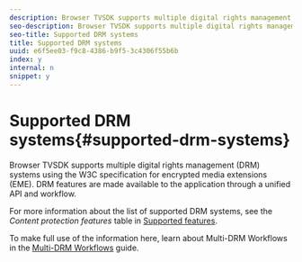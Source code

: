 ```yaml
---
description: Browser TVSDK supports multiple digital rights management (DRM) systems using the W3C specification for encrypted media extensions (EME). DRM features are made available to the application through a unified API and workflow.
seo-description: Browser TVSDK supports multiple digital rights management (DRM) systems using the W3C specification for encrypted media extensions (EME). DRM features are made available to the application through a unified API and workflow.
seo-title: Supported DRM systems
title: Supported DRM systems
uuid: e6f5ee03-f9c8-4386-b9f5-3c4306f55b6b
index: y
internal: n
snippet: y
---
```


# Supported DRM systems{#supported-drm-systems}

Browser TVSDK supports multiple digital rights management (DRM) systems using the W3C specification for encrypted media extensions (EME). DRM features are made available to the application through a unified API and workflow.

For more information about the list of supported DRM systems, see the *Content protection features* table in [Supported features](http://help.stage.adobe.com/en_US/primetime/release_notes/browser_tvsdk/index.html#release_notes-concept-Supported_features).

To make full use of the information here, learn about Multi-DRM Workflows in the [Multi-DRM Workflows](http://help.adobe.com/en_US/primetime/drm/multi-drm-workflows/#MultiDRM_Workflows_) guide. 
